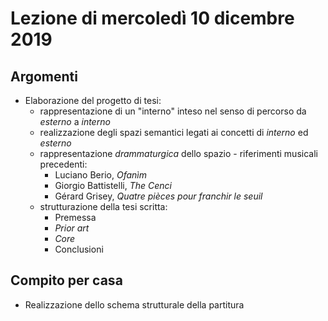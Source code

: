 # Lezione di mercoledì 10 dicembre 2019

## Argomenti

* Elaborazione del progetto di tesi:
  * rappresentazione di un "interno" inteso nel senso di percorso da *esterno*
    a *interno*
  * realizzazione degli spazi semantici legati ai concetti di *interno* ed
    *esterno*
  * rappresentazione *drammaturgica* dello spazio - riferimenti musicali
    precedenti:
    * Luciano Berio, *Ofanìm*
    * Giorgio Battistelli, *The Cenci*
    * Gérard Grisey, *Quatre pièces pour franchir le seuil*
  * strutturazione della tesi scritta:
    * Premessa
    * *Prior art*
    * *Core*
    * Conclusioni

## Compito per casa

* Realizzazione dello schema strutturale della partitura
